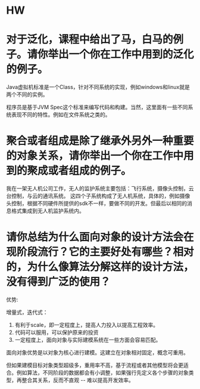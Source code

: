 # HW

# 对于泛化，课程中给出了马，白马的例子。请你举出一个你在工作中用到的泛化的例子。

Java虚拟机标准是一个Class，针对不同系统的实现，例如windows和linux就是两个不同的实例。

程序员是基于JVM Spec这个标准来编写代码和构建。当然，这里面有一些不同系统表现不同的特性。例如在文件系统之类的。

# 聚合或者组成是除了继承外另外一种重要的对象关系，请你举出一个你在工作中用到的聚成或者组成的例子。

我在一架无人机公司工作，无人的监护系统主要包括：飞行系统，摄像头控制，云台控制，与云的通讯系统。
这四个子系统构成了无人机系统，具体的，例如摄像头控制，根据不同硬件所提供的sdk不一样，要做不同的开发。但最后以相同的消息格式集成到无人机监护系统内。

# 请你总结为什么面向对象的设计方法会在现阶段流行？它的主要好处有哪些？相对的，为什么像算法分解这样的设计方法，没有得到广泛的使用？

优势:

增量式，迭代式：

1. 有利于scale，即一定程度上，提高人力投入以提高工程效率。
2. 代码可以服用，可以保护原来的投资
3. 一定程度上，面向对象与实际建模系统在一些方面会容易匹配。

面向对象优势是以对象为核心进行建模。这建立在对象相对固定，概念可重用。

但如果建模目标对象类型超级多，重用率不高，基于流程或者其他模型将会更适合。例如算法，不同阶段的数据都会有小调整，如果强行先定义各个步骤的对象类型，再整合其关系，反而不直观 -- 难以提高开发效率。


